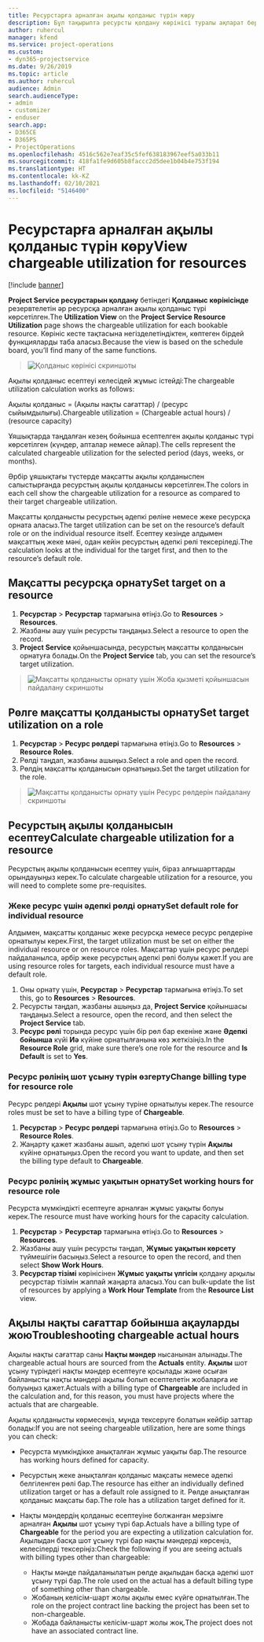 ```yaml
---
title: Ресурстарға арналған ақылы қолданыс түрін көру
description: Бұл тақырыпта ресурсты қолдану көрінісі туралы ақпарат беріледі.
author: ruhercul
manager: kfend
ms.service: project-operations
ms.custom:
- dyn365-projectservice
ms.date: 9/26/2019
ms.topic: article
ms.author: ruhercul
audience: Admin
search.audienceType:
- admin
- customizer
- enduser
search.app:
- D365CE
- D365PS
- ProjectOperations
ms.openlocfilehash: 4516c562e7eaf35c5fef638183967eef5a033b11
ms.sourcegitcommit: 418fa1fe9d605b8faccc2d5dee1b04b4e753f194
ms.translationtype: HT
ms.contentlocale: kk-KZ
ms.lasthandoff: 02/10/2021
ms.locfileid: "5146400"
---
```

# <a name="view-chargeable-utilization-for-resources"></a><span data-ttu-id="fa654-103">Ресурстарға арналған ақылы қолданыс түрін көру</span><span class="sxs-lookup"><span data-stu-id="fa654-103">View chargeable utilization for resources</span></span>

[!include [banner](../includes/psa-now-project-operations.md)]
 
<span data-ttu-id="fa654-104">**Project Service ресурстарын қолдану** бетіндегі **Қолданыс көрінісінде** резервтелетін әр ресурсқа арналған ақылы қолданыс түрі көрсетілген.</span><span class="sxs-lookup"><span data-stu-id="fa654-104">The **Utilization View** on the **Project Service Resource Utilization** page shows the chargeable utilization for each bookable resource.</span></span> <span data-ttu-id="fa654-105">Көрініс кесте тақтасына негізделетіндіктен, көптеген бірдей функцияларды таба аласыз.</span><span class="sxs-lookup"><span data-stu-id="fa654-105">Because the view is based on the schedule board, you’ll find many of the same functions.</span></span>

> ![Қолданыс көрінісі скриншоты](media/FAQ-utilization-1.png)
 

<span data-ttu-id="fa654-107">Ақылы қолданыс есептеуі келесідей жұмыс істейді:</span><span class="sxs-lookup"><span data-stu-id="fa654-107">The chargeable utilization calculation works as follows:</span></span>

   <span data-ttu-id="fa654-108">Ақылы қолданыс = (Ақылы нақты сағаттар) / (ресурс сыйымдылығы).</span><span class="sxs-lookup"><span data-stu-id="fa654-108">Chargeable utilization = (Chargeable actual hours) / (resource capacity)</span></span>

<span data-ttu-id="fa654-109">Ұяшықтарда таңдалған кезең бойынша есептелген ақылы қолданыс түрі көрсетілген (күндер, апталар немесе айлар).</span><span class="sxs-lookup"><span data-stu-id="fa654-109">The cells represent the calculated chargeable utilization for the selected period (days, weeks, or months).</span></span>

<span data-ttu-id="fa654-110">Әрбір ұяшықтағы түстерде мақсатты ақылы қолданыспен салыстырғанда ресурстың ақылы қолданысы көрсетілген.</span><span class="sxs-lookup"><span data-stu-id="fa654-110">The colors in each cell show the chargeable utilization for a resource as compared to their target chargeable utilization.</span></span> 

<span data-ttu-id="fa654-111">Мақсатты қолданысты ресурстың әдепкі рөліне немесе жеке ресурсқа орната аласыз.</span><span class="sxs-lookup"><span data-stu-id="fa654-111">The target utilization can be set on the resource’s default role or on the individual resource itself.</span></span> <span data-ttu-id="fa654-112">Есептеу кезінде алдымен мақсаттың жеке мәні, одан кейін ресурстың әдепкі рөлі тексеріледі.</span><span class="sxs-lookup"><span data-stu-id="fa654-112">The calculation looks at the individual for the target first, and then to the resource’s default role.</span></span>

## <a name="set-target-on-a-resource"></a><span data-ttu-id="fa654-113">Мақсатты ресурсқа орнату</span><span class="sxs-lookup"><span data-stu-id="fa654-113">Set target on a resource</span></span>

1. <span data-ttu-id="fa654-114">**Ресурстар** \> **Ресурстар** тармағына өтіңіз.</span><span class="sxs-lookup"><span data-stu-id="fa654-114">Go to **Resources** \> **Resources**.</span></span> 
2. <span data-ttu-id="fa654-115">Жазбаны ашу үшін ресурсты таңдаңыз.</span><span class="sxs-lookup"><span data-stu-id="fa654-115">Select a resource to open the record.</span></span> 
3. <span data-ttu-id="fa654-116">**Project Service** қойыншасында, ресурстың мақсатты қолданысын орнатуға болады.</span><span class="sxs-lookup"><span data-stu-id="fa654-116">On the **Project Service** tab, you can set the resource’s target utilization.</span></span>

> ![Мақсатты қолданысты орнату үшін Жоба қызметі қойыншасын пайдалану скриншоты](media/FAQ-utilization-2.png)
 
## <a name="set-target-utilization-on-a-role"></a><span data-ttu-id="fa654-118">Рөлге мақсатты қолданысты орнату</span><span class="sxs-lookup"><span data-stu-id="fa654-118">Set target utilization on a role</span></span>

1. <span data-ttu-id="fa654-119">**Ресурстар** \> **Ресурс рөлдері** тармағына өтіңіз.</span><span class="sxs-lookup"><span data-stu-id="fa654-119">Go to **Resources** \> **Resource Roles**.</span></span> 
2. <span data-ttu-id="fa654-120">Рөлді таңдап, жазбаны ашыңыз.</span><span class="sxs-lookup"><span data-stu-id="fa654-120">Select a role and open the record.</span></span> 
3. <span data-ttu-id="fa654-121">Рөлдің мақсатты қолданысын орнатыңыз.</span><span class="sxs-lookup"><span data-stu-id="fa654-121">Set the target utilization for the role.</span></span>

> ![Мақсатты қолданысты орнату үшін Ресурс рөлдерін пайдалану скриншоты](media/FAQ-utilization-3.png)
 
## <a name="calculate-chargeable-utilization-for-a-resource"></a><span data-ttu-id="fa654-123">Ресурстың ақылы қолданысын есептеу</span><span class="sxs-lookup"><span data-stu-id="fa654-123">Calculate chargeable utilization for a resource</span></span>

<span data-ttu-id="fa654-124">Ресурстың ақылы қолданысын есептеу үшін, біраз алғышарттарды орындауыңыз керек.</span><span class="sxs-lookup"><span data-stu-id="fa654-124">To calculate chargeable utilization for a resource, you will need to complete some pre-requisites.</span></span> 

### <a name="set-default-role-for-individual-resource"></a><span data-ttu-id="fa654-125">Жеке ресурс үшін әдепкі рөлді орнату</span><span class="sxs-lookup"><span data-stu-id="fa654-125">Set default role for individual resource</span></span>

<span data-ttu-id="fa654-126">Алдымен, мақсатты қолданыс жеке ресурсқа немесе ресурс рөлдеріне орнатылуы керек.</span><span class="sxs-lookup"><span data-stu-id="fa654-126">First, the target utilization must be set on either the individual resource or on resource roles.</span></span> <span data-ttu-id="fa654-127">Мақсаттар үшін ресурс рөлдері пайдаланылса, әрбір жеке ресурстың әдепкі рөлі болуы қажет.</span><span class="sxs-lookup"><span data-stu-id="fa654-127">If you are using resource roles for targets, each individual resource must have a default role.</span></span> 

1. <span data-ttu-id="fa654-128">Оны орнату үшін, **Ресурстар** \> **Ресурстар** тармағына өтіңіз.</span><span class="sxs-lookup"><span data-stu-id="fa654-128">To set this, go to **Resources** \> **Resources**.</span></span> 
2. <span data-ttu-id="fa654-129">Ресурсты таңдап, жазбаны ашыңыз да, **Project Service** қойыншасы таңдаңыз.</span><span class="sxs-lookup"><span data-stu-id="fa654-129">Select a resource, open the record, and then select the **Project Service** tab.</span></span> 
3. <span data-ttu-id="fa654-130">**Ресурс рөлі** торында ресурс үшін бір рөл бар екеніне және **Әдепкі бойынша** күйі **Иә** күйіне орнатылғанына көз жеткізіңіз.</span><span class="sxs-lookup"><span data-stu-id="fa654-130">In the **Resource Role** grid, make sure there’s one role for the resource and **Is Default** is set to **Yes**.</span></span>
 
### <a name="change-billing-type-for-resource-role"></a><span data-ttu-id="fa654-131">Ресурс рөлінің шот ұсыну түрін өзгерту</span><span class="sxs-lookup"><span data-stu-id="fa654-131">Change billing type for resource role</span></span>

<span data-ttu-id="fa654-132">Ресурс рөлдері **Ақылы** шот ұсыну түріне орнатылуы керек.</span><span class="sxs-lookup"><span data-stu-id="fa654-132">The resource roles must be set to have a billing type of **Chargeable**.</span></span> 

1. <span data-ttu-id="fa654-133">**Ресурстар** \> **Ресурс рөлдері** тармағына өтіңіз.</span><span class="sxs-lookup"><span data-stu-id="fa654-133">Go to **Resources** \> **Resource Roles**.</span></span> 
2. <span data-ttu-id="fa654-134">Жаңарту қажет жазбаны ашып, әдепкі шот ұсыну түрін **Ақылы** күйіне орнатыңыз.</span><span class="sxs-lookup"><span data-stu-id="fa654-134">Open the record you want to update, and then set the billing type default to **Chargeable**.</span></span>

### <a name="set-working-hours-for-resource-role"></a><span data-ttu-id="fa654-135">Ресурс рөлінің жұмыс уақытын орнату</span><span class="sxs-lookup"><span data-stu-id="fa654-135">Set working hours for resource role</span></span>
 
<span data-ttu-id="fa654-136">Ресурста мүмкіндікті есептеуге арналған жұмыс уақыты болуы керек.</span><span class="sxs-lookup"><span data-stu-id="fa654-136">The resource must have working hours for the capacity calculation.</span></span> 

1. <span data-ttu-id="fa654-137">**Ресурстар** \> **Ресурстар** тармағына өтіңіз.</span><span class="sxs-lookup"><span data-stu-id="fa654-137">Go to **Resources** \> **Resources**.</span></span> 
2. <span data-ttu-id="fa654-138">Жазбаны ашу үшін ресурсты таңдап, **Жұмыс уақытын көрсету** түймешігін басыңыз.</span><span class="sxs-lookup"><span data-stu-id="fa654-138">Select a resource to open the record, and then select **Show Work Hours**.</span></span> 
3. <span data-ttu-id="fa654-139">**Ресурстар тізімі** көрінісінен **Жұмыс уақыты үлгісін** қолдану арқылы ресурстар тізімін жаппай жаңарта аласыз.</span><span class="sxs-lookup"><span data-stu-id="fa654-139">You can bulk-update the list of resources by applying a **Work Hour Template** from the **Resource List** view.</span></span>

## <a name="troubleshooting-chargeable-actual-hours"></a><span data-ttu-id="fa654-140">Ақылы нақты сағаттар бойынша ақауларды жою</span><span class="sxs-lookup"><span data-stu-id="fa654-140">Troubleshooting chargeable actual hours</span></span>

<span data-ttu-id="fa654-141">Ақылы нақты сағаттар саны **Нақты мәндер** нысанынан алынады.</span><span class="sxs-lookup"><span data-stu-id="fa654-141">The chargeable actual hours are sourced from the **Actuals** entity.</span></span> <span data-ttu-id="fa654-142">**Ақылы** шот ұсыну түріндегі нақты мәндер есептеуге қосылады және осыған байланысты нақты мәндері ақылы болып есептелетін жобаларға ие болуыңыз қажет.</span><span class="sxs-lookup"><span data-stu-id="fa654-142">Actuals with a billing type of **Chargeable** are included in the calculation and, for this reason, you must have projects where the actuals that are chargeable.</span></span>

<span data-ttu-id="fa654-143">Ақылы қолданысты көрмесеңіз, мұнда тексеруге болатын кейбір заттар болады:</span><span class="sxs-lookup"><span data-stu-id="fa654-143">If you are not seeing chargeable utilization, here are some things you can check:</span></span>

- <span data-ttu-id="fa654-144">Ресурста мүмкіндікке анықталған жұмыс уақыты бар.</span><span class="sxs-lookup"><span data-stu-id="fa654-144">The resource has working hours defined for capacity.</span></span>
- <span data-ttu-id="fa654-145">Ресурстың жеке анықталған қолданыс мақсаты немесе әдепкі белгіленген рөлі бар.</span><span class="sxs-lookup"><span data-stu-id="fa654-145">The resource has either an individually defined utilization target or has a default role assigned to it.</span></span> <span data-ttu-id="fa654-146">Рөлде анықталған қолданыс мақсаты бар.</span><span class="sxs-lookup"><span data-stu-id="fa654-146">The role has a utilization target defined for it.</span></span>
- <span data-ttu-id="fa654-147">Нақты мәндердің қолданыс есептеуіне болжанған мерзімге арналған **Ақылы** шот ұсыну түрі бар.</span><span class="sxs-lookup"><span data-stu-id="fa654-147">Actuals have a billing type of **Chargeable** for the period you are expecting a utilization calculation for.</span></span> <span data-ttu-id="fa654-148">Ақылыдан басқа шот ұсыну түрі бар нақты мәндерді көрсеңіз, келесілерді тексеріңіз:</span><span class="sxs-lookup"><span data-stu-id="fa654-148">Check the following if you are seeing actuals with billing types other than chargeable:</span></span>

  - <span data-ttu-id="fa654-149">Нақты мәнде пайдаланылатын рөлде ақылыдан басқа әдепкі шот ұсыну түрі бар.</span><span class="sxs-lookup"><span data-stu-id="fa654-149">The role used on the actual has a default billing type of something other than chargeable.</span></span>
  - <span data-ttu-id="fa654-150">Жобаның келісім-шарт жолы ақылы емес күйге орнатылған.</span><span class="sxs-lookup"><span data-stu-id="fa654-150">The role on the project contract line backing the project has been set to non-chargeable.</span></span>
  - <span data-ttu-id="fa654-151">Жобада байланысты келісім-шарт жолы жоқ.</span><span class="sxs-lookup"><span data-stu-id="fa654-151">The project does not have an associated contract line.</span></span>


